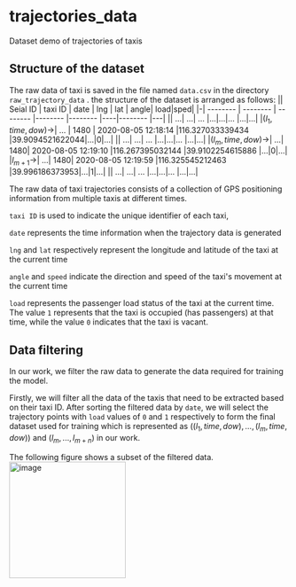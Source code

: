 # trajectories_data
Dataset demo of trajectories of taxis
## Structure of the dataset
The raw data of taxi is saved in the file named `data.csv` in the directory `raw_trajectory_data` . the structure of the dataset is arranged as follows:
|| Seial ID | taxi ID  | date     | lng | lat | angle| load|sped|
|-| -------- | -------- | -------- |-------- |-------- |----|-------- |---|
|| ...| ...| ... |...|...|... |...|...|
|$(l_1,time,dow)\rightarrow$| ... | 1480 | 2020-08-05 12:18:14 |116.327033339434 |39.9094521622044|...|0|...|
|| ...| ...| ... |...|...|... |...|...|
|$(l_m,time,dow)\rightarrow$| ...| 1480| 2020-08-05 12:19:10 |116.267395032144 |39.9102254615886 |...|0|...|
|$l_{m+1}\rightarrow$| ...| 1480| 2020-08-05 12:19:59 |116.325545212463 |39.996186373953|...|1|...|
|| ...| ...| ... |...|...|... |...|...|

The raw data of taxi trajectories consists of a collection of GPS positioning information from multiple taxis at different times. 

 ``taxi ID`` is used to indicate the unique identifier of each taxi,
 
 ``date`` represents the time information when the trajectory data is generated
 
 ``lng`` and ``lat`` respectively represent the longitude and latitude of the taxi at the current time
 
 ``angle`` and ``speed`` indicate the direction and speed of the taxi's movement at the current time
 
 ``load`` represents the passenger load status of the taxi at the current time. The value `1` represents that the taxi is occupied (has passengers) at that time, while the value `0` indicates that the taxi is vacant.

## Data filtering
In our work, we filter the raw data to generate the data required for training the model. 

Firstly, we will filter all the data of the taxis that need to be extracted based on their taxi ID. After sorting the filtered data by `date`, we will select the trajectory points with `load` values of `0` and `1` respectively to form the final dataset used for training which is  represented as $((l_1, time, dow), ..., (l_m, time, dow))$ and $(l_m, ..., l_{m+n})$ in our work.

The following figure shows a subset of the filtered data.
<img width="210" alt="image" src="https://github.com/BigBrotherChou/trajectories_data/assets/39646185/42165f8a-794a-4586-bf6a-92158afd679e">

